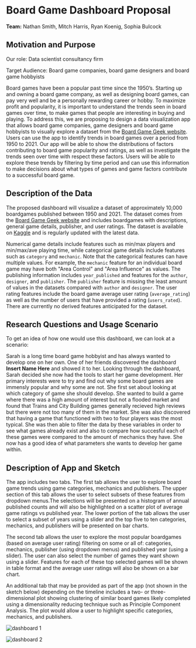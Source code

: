 # Board Game Dashboard Proposal

**Team:** Nathan Smith, Mitch Harris, Ryan Koenig, Sophia Bulcock

## Motivation and Purpose

Our role: Data scientist consultancy firm

Target Audience: Board game companies, board game designers and board game hobbyists

Board games have been a popular past time since the 1950’s. Starting up and owning a board game company, as well as designing board games, can pay very well and be a personally rewarding career or hobby. To maximize profit and popularity, it is important to understand the trends seen in board games over time, to make games that people are interesting in buying and playing. To address this, we are proposing to design a data visualization app that allows board game companies, game designers and board game hobbyists to visually explore a dataset from the [Board Game Geek website](https://boardgamegeek.com/). Users can use the app to identify trends in board games over a period from 1950 to 2021. Our app will be able to show the distributions of factors contributing to board game popularity and ratings, as well as investigate the trends seen over time with respect these factors. Users will be able to explore these trends by filtering by time period and can use this information to make decisions about what types of games and game factors contribute to a successful board game.

## Description of the Data

The proposed dashboard will visualize a dataset of approximately 10,000 boardgames published between 1950 and 2021. The dataset comes from the [Board Game Geek website](https://boardgamegeek.com/) and includes boardgames with descriptions, general game details, publisher, and user ratings. The dataset is available on [Kaggle](https://www.kaggle.com/mshepherd/board-games) and is regularly updated with the latest data.

Numerical game details include features such as min/max players and min/max/ave playing time, while categorical game details include features such as `category` and  `mechanic`. Note that the categorical features can have multiple values. For example, the `mechanic` feature for an individual board game may have both "Area Control" and "Area Influence" as values. The publishing information includes `year_published` and features for the `author`, `designer`, and `publisher`. The `publisher` feature is missing the least amount of values in the datasets compared with `author` and `designer`. The user rating features include the board game average user rating (`average_rating`) as well as the number of users that have provided a rating (`users_rated`).  There are currently no derived features anticipated for the dataset.

## Research Questions and Usage Scenario

To get an idea of how one would use this dashboard, we can look at a scenario:

Sarah is a long time board game hobbyist and has always wanted to develop one on her own. One of her friends discovered the dashboard **Insert Name Here** and showed it to her. Looking through the dashboard, Sarah decided she now had the tools to start her game development. Her primary interests were to try and find out why some board games are immensly popular and why some are not. She first set about looking at which category of game she should develop. She wanted to build a game where there was a high amount of interest but not a flooded market and found that Trains and City Building games generally recieved high reviews but there were not too many of them in the market. She was also discovered that having a game that functioned with two to four players was the most typical. She was then able to filter the data by these variables in order to see what games already exist and also to compare how succesful each of these games were compared to the amount of mechanics they have.  She now has a good idea of what parameters she wants to develop her game within.

## Description of App and Sketch

The app includes two tabs. The first tab allows the user to explore board game trends using game categories, mechanics and publishers. The upper section of this tab allows the user to select subsets of these features from dropdown menus.The selections will be presented on a histogram of annual published counts and will also be highlighted on a scatter plot of average game ratings vs published year. The lower portion of the tab allows the user to select a subset of years using a slider and the top five to ten categories, mechanics, and publishers will be presented on bar charts.

The second tab allows the user to explore the most popular boardgames (based on average user rating) filtering on some or all of: categories, mechanics, publisher (using dropdown menus) and published year (using a slider). The user can also select the number of games they want shown using a slider. Features for each of these top selected games will be shown in table format and the average user ratings will also be shown on a bar chart.

An additional tab that may be provided as part of the app (not shown in the sketch below) depending on the timeline includes a two- or three-dimensional plot showing clustering of similar board games likely completed using a dimensionality reducing technique such as Principle Component Analysis. The plot would allow a user to highlight specific categories, mechanics, and publishers.

![dashboard 1](https://github.com/ubco-mds-2020-labs/dashboard-project-group14/tree/main/images/dashboard_sketch_1.PNG)

![dashboard 2](https://github.com/ubco-mds-2020-labs/dashboard-project-group14/tree/main/images/dashboard_sketch_2.PNG)
